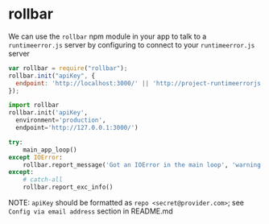 # rollbar

We can use the `rollbar` npm module in your app to talk to a `runtimeerror.js` server by configuring to connect to your `runtimeerror.js` server

``` javascript
var rollbar = require("rollbar");
rollbar.init("apiKey", {
  endpoint: 'http://localhost:3000/' || 'http://project-runtimeerrorjs.herokuapp.com/',
});
```

``` python
import rollbar
rollbar.init('apiKey',
  environment='production',
  endpoint='http://127.0.0.1:3000/')

try:
    main_app_loop()
except IOError:
    rollbar.report_message('Got an IOError in the main loop', 'warning')
except:
    # catch-all
    rollbar.report_exc_info()
```

NOTE: `apiKey` should be formatted as `repo <secret@provider.com>`; see `Config via email address` section in README.md
